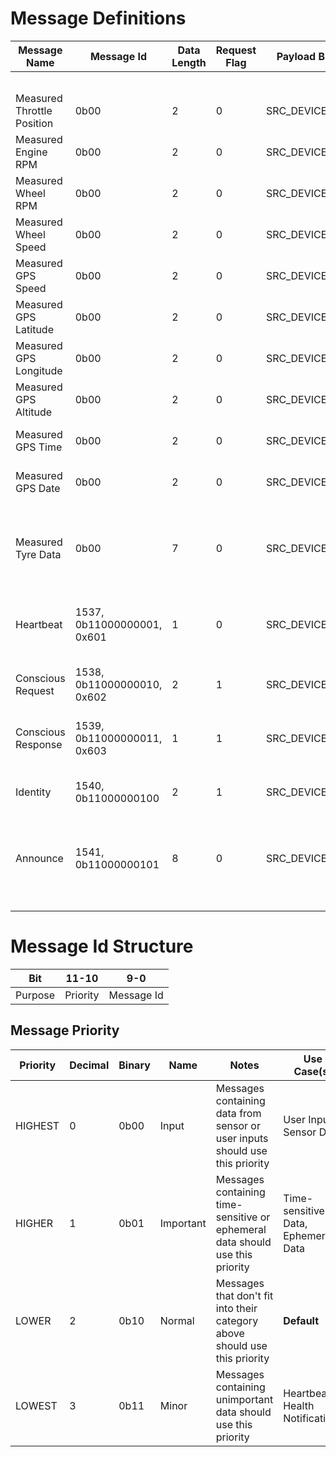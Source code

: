 # Message Definitions

| Message Name | Message Id | Data Length | Request Flag | Payload B1 | Payload B2 | Payload B3 | Payload B4 | Payload B5 | Payload B6 | Payload B7 | Payload B8 | Notes |
|---|---|---|---|---|---|---|---|---|---|---|---|---|
|   |   |   |   |   |   |   |   |   |   |   |   |   |
|   |   |   |   |   |   |   |   |   |   |   |   |   |
|   |   |   |   |   |   |   |   |   |   |   |   |   |
|   |   |   |   |   |   |   |   |   |   |   |   |   |
|   |   |   |   |   |   |   |   |   |   |   |   |   |
| Measured Throttle Position | 0b00 | 2 | 0 | SRC_DEVICE_ID | Throttle Position | - | - | - | - | - | - | Sent to indicate the measured throttle position |
| Measured Engine RPM | 0b00 | 2 | 0 | SRC_DEVICE_ID | RPM | - | - | - | - | - | - | Sent to indicate the current engine RPM |
| Measured Wheel RPM | 0b00 | 2 | 0 | SRC_DEVICE_ID | RPM | - | - | - | - | - | - | Sent to indicate the current engine RPM |
| Measured Wheel Speed | 0b00 | 2 | 0 | SRC_DEVICE_ID | RPM | - | - | - | - | - | - | Sent to indicate the current engine RPM |
| Measured GPS Speed | 0b00 | 2 | 0 | SRC_DEVICE_ID | RPM | - | - | - | - | - | - | Sent to indicate the current engine RPM |
| Measured GPS Latitude | 0b00 | 2 | 0 | SRC_DEVICE_ID | RPM | - | - | - | - | - | - | Sent to indicate the current engine RPM |
| Measured GPS Longitude | 0b00 | 2 | 0 | SRC_DEVICE_ID | RPM | - | - | - | - | - | - | Sent to indicate the current engine RPM |
| Measured GPS Altitude | 0b00 | 2 | 0 | SRC_DEVICE_ID | RPM | - | - | - | - | - | - | Sent to indicate the current engine RPM |
| Measured GPS Time | 0b00 | 2 | 0 | SRC_DEVICE_ID | RPM | - | - | - | - | - | - | Sent to indicate the current engine RPM |
| Measured GPS Date | 0b00 | 2 | 0 | SRC_DEVICE_ID | RPM | - | - | - | - | - | - | Sent to indicate the current engine RPM |
| Measured Tyre Data | 0b00 | 7 | 0 | SRC_DEVICE_ID | TYRE_INDEX | TYRE_DATA_TYPE | FLOAT_p1 | FLOAT_p2 | FLOAT_p3 | FLOAT_p4 | - | Sent to indicate current tyre data. TYRE_INDEX and TYRE_DATA_TYPE indicate which tyre and temp/pressure |
|   |   |   |   |   |   |   |   |   |   |   |   |   |
| Heartbeat | 1537, 0b11000000001, 0x601 | 1 | 0 | SRC_DEVICE_ID | - | - | - | - | - | - | - | Sent by every device every HEARTBEAT_MS milliseconds |
| Conscious Request | 1538, 0b11000000010, 0x602 | 2 | 1 | SRC_DEVICE_ID | DST_DEVICE_ID | - | - | - | - | - | - | Sent by SRC_DEVICE_ID to check if DST_DEVICE_ID is alive |
| Conscious Response | 1539, 0b11000000011, 0x603 | 1 | 1 | SRC_DEVICE_ID | - | - | - | - | - | - | - | Sent by SRC_DEVICE_ID to assert it is alive |
| Identity | 1540, 0b11000000100 | 2 | 1 | SRC_DEVICE_ID | DST_DEVICE_ID |   |   |   |   |   |   | Sent by SRC_DEVICE_ID to get the identifier of DST_DEVICE_ID |
| Announce | 1541, 0b11000000101 | 8 | 0 | SRC_DEVICE_ID | CHAR1 | CHAR2 | CHAR3 | CHAR4 | CHAR5 | CHAR6 | CHAR7 | Sent by SRC_DEVICE_ID to annouce its identifier CHAR1-7 |
|   |   |   |   |   |   |   |   |   |   |   |   |   |
|   |   |   |   |   |   |   |   |   |   |   |   |   |
|   |   |   |   |   |   |   |   |   |   |   |   |   |
|   |   |   |   |   |   |   |   |   |   |   |   |   |
|   |   |   |   |   |   |   |   |   |   |   |   |   |



# Message Id Structure
| Bit     | 11-10    | 9-0        |
|---------|----------|------------|
| Purpose | Priority | Message Id |


## Message Priority



| Priority | Decimal | Binary | Name | Notes | Use Case(s) |
|---|---|---|---|---|---|
| HIGHEST | 0 | 0b00 | Input | Messages containing data from sensor or user inputs should use this priority | User Inputs, Sensor Data |
| HIGHER | 1 | 0b01 | Important | Messages containing time-sensitive or ephemeral data should use this priority | Time-sensitive Data, Ephemeral Data |
| LOWER | 2 | 0b10 | Normal | Messages that don't fit into their category above should use this priority | **Default** |
| LOWEST | 3 | 0b11 | Minor | Messages containing unimportant data should use this priority | Heartbeat / Health Notifications |
